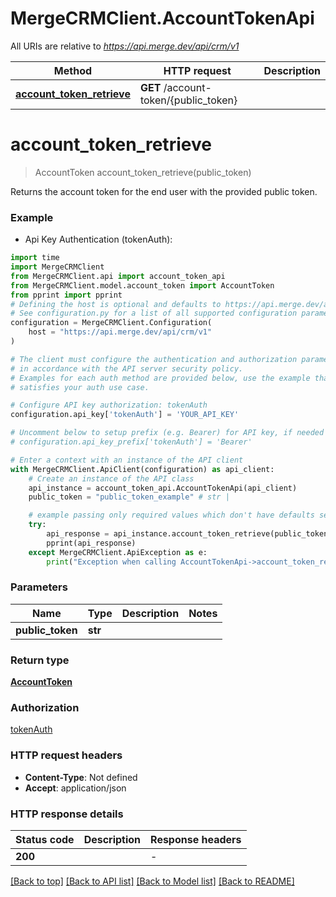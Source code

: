 # MergeCRMClient.AccountTokenApi

All URIs are relative to *https://api.merge.dev/api/crm/v1*

Method | HTTP request | Description
------------- | ------------- | -------------
[**account_token_retrieve**](AccountTokenApi.md#account_token_retrieve) | **GET** /account-token/{public_token} | 


# **account_token_retrieve**
> AccountToken account_token_retrieve(public_token)



Returns the account token for the end user with the provided public token.

### Example

* Api Key Authentication (tokenAuth):
```python
import time
import MergeCRMClient
from MergeCRMClient.api import account_token_api
from MergeCRMClient.model.account_token import AccountToken
from pprint import pprint
# Defining the host is optional and defaults to https://api.merge.dev/api/crm/v1
# See configuration.py for a list of all supported configuration parameters.
configuration = MergeCRMClient.Configuration(
    host = "https://api.merge.dev/api/crm/v1"
)

# The client must configure the authentication and authorization parameters
# in accordance with the API server security policy.
# Examples for each auth method are provided below, use the example that
# satisfies your auth use case.

# Configure API key authorization: tokenAuth
configuration.api_key['tokenAuth'] = 'YOUR_API_KEY'

# Uncomment below to setup prefix (e.g. Bearer) for API key, if needed
# configuration.api_key_prefix['tokenAuth'] = 'Bearer'

# Enter a context with an instance of the API client
with MergeCRMClient.ApiClient(configuration) as api_client:
    # Create an instance of the API class
    api_instance = account_token_api.AccountTokenApi(api_client)
    public_token = "public_token_example" # str | 

    # example passing only required values which don't have defaults set
    try:
        api_response = api_instance.account_token_retrieve(public_token)
        pprint(api_response)
    except MergeCRMClient.ApiException as e:
        print("Exception when calling AccountTokenApi->account_token_retrieve: %s\n" % e)
```


### Parameters

Name | Type | Description  | Notes
------------- | ------------- | ------------- | -------------
 **public_token** | **str**|  |

### Return type

[**AccountToken**](AccountToken.md)

### Authorization

[tokenAuth](../README.md#tokenAuth)

### HTTP request headers

 - **Content-Type**: Not defined
 - **Accept**: application/json


### HTTP response details
| Status code | Description | Response headers |
|-------------|-------------|------------------|
**200** |  |  -  |

[[Back to top]](#) [[Back to API list]](../README.md#documentation-for-api-endpoints) [[Back to Model list]](../README.md#documentation-for-models) [[Back to README]](../README.md)

